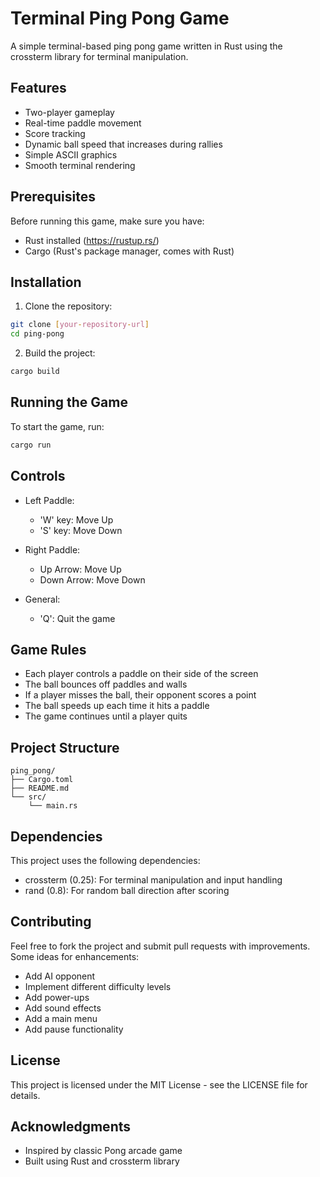 # Terminal Ping Pong Game

A simple terminal-based ping pong game written in Rust using the crossterm library for terminal manipulation.

## Features

- Two-player gameplay
- Real-time paddle movement
- Score tracking
- Dynamic ball speed that increases during rallies
- Simple ASCII graphics
- Smooth terminal rendering

## Prerequisites

Before running this game, make sure you have:
- Rust installed (https://rustup.rs/)
- Cargo (Rust's package manager, comes with Rust)

## Installation

1. Clone the repository:
```bash
git clone [your-repository-url]
cd ping-pong
```

2. Build the project:
```bash
cargo build
```

## Running the Game

To start the game, run:
```bash
cargo run
```

## Controls

- Left Paddle:
  - 'W' key: Move Up
  - 'S' key: Move Down

- Right Paddle:
  - Up Arrow: Move Up
  - Down Arrow: Move Down

- General:
  - 'Q': Quit the game

## Game Rules

- Each player controls a paddle on their side of the screen
- The ball bounces off paddles and walls
- If a player misses the ball, their opponent scores a point
- The ball speeds up each time it hits a paddle
- The game continues until a player quits

## Project Structure

```
ping_pong/
├── Cargo.toml
├── README.md
└── src/
    └── main.rs
```

## Dependencies

This project uses the following dependencies:
- crossterm (0.25): For terminal manipulation and input handling
- rand (0.8): For random ball direction after scoring

## Contributing

Feel free to fork the project and submit pull requests with improvements. Some ideas for enhancements:
- Add AI opponent
- Implement different difficulty levels
- Add power-ups
- Add sound effects
- Add a main menu
- Add pause functionality

## License

This project is licensed under the MIT License - see the LICENSE file for details.

## Acknowledgments

- Inspired by classic Pong arcade game
- Built using Rust and crossterm library
